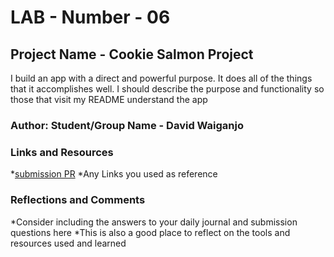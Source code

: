 # LAB - Number - 06

## Project Name - Cookie Salmon Project

I build an app with a direct and powerful purpose. It does all of the things that it accomplishes well. I should describe the purpose and functionality so those that visit my README understand the app

### Author: Student/Group Name - David Waiganjo

### Links and Resources

*[submission PR](http://xyz.com)
*Any Links you used as reference

### Reflections and Comments

*Consider including the answers to your daily journal and submission questions here
*This is also a good place to reflect on the tools and resources used and learned
